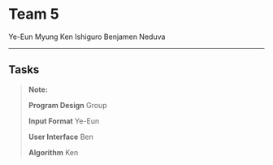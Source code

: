 Team 5
===================
Ye-Eun Myung
Ken Ishiguro
Benjamen Neduva

----------


Tasks
-------------

> **Note:**
> 
> **Program Design**
> Group
> 
> **Input Format**
> Ye-Eun
>
> **User Interface**
> Ben
> 
> **Algorithm**
> Ken